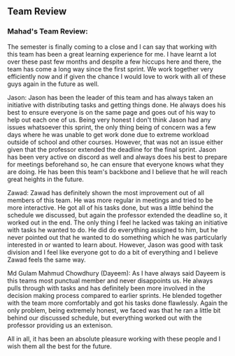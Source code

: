 ## Team Review

### Mahad's Team Review:

The semester is finally coming to a close and I can say that working with this team has been a great learning experience for me. I have learnt a lot
over these past few months and despite a few hiccups here and there, the team has come a long way since the first sprint. We work together very efficiently now and
if given the chance I would love to work with all of these guys again in the future as well.

Jason: Jason has been the leader of this team and has always taken an initiative with distributing tasks and getting things done. He always does his best to ensure everyone is on the same page 
and goes out of his way to help out each one of us. Being very honest I don't think Jason had any issues whatsoever this sprint, the only thing being of concern was a few days where he was unable to get work done due
to extreme workload outside of school and other courses. However, that was not an issue either given that the professor extended the deadline for the final sprint. Jason has been very active on discord as well and
always does his best to prepare for meetings beforehand so, he can ensure that everyone knows what they are doing. He has been this team's backbone and I believe that he will reach great heights in the future.

Zawad: Zawad has definitely shown the most improvement out of all members of this team. He was more regular in meetings and tried to be more interactive. He got all of his tasks done, but was a little behind the schedule we discussed, but again the professor
extended the deadline so, it worked out in the end. The only thing I feel he lacked was taking an initiative with tasks he wanted to do. He did do everything assigned to him, but he never pointed out that he wanted to do something which he was particularly interested in
or wanted to learn about. However, Jason was good with task division and I feel like everyone got to do a bit of everything and I believe Zawad feels the same way.

Md Gulam Mahmud Chowdhury (Dayeem): As I have always said Dayeem is this teams most punctual member and never disappoints us. He always pulls through with tasks and has definitely been 
more involved in the decision making process compared to earlier sprints. He blended together with the team more comfortably and got his tasks done flawlessly. Again the only problem, being extremely honest, we faced was that he ran a little bit behind our discussed schedule,
 but everything worked out with the professor providing us an extenison.

All in all, it has been an absolute pleasure working with these people and I wish them all the best for the future.